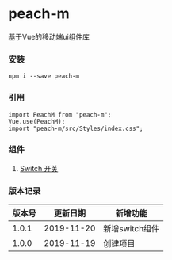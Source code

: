 # peach-m
基于Vue的移动端ui组件库  

### 安装
```
npm i --save peach-m
```

### 引用
```
import PeachM from "peach-m";
Vue.use(PeachM);
import "peach-m/src/Styles/index.css";
```

### 组件
1. [Switch 开关](./src/Components/switch/SWITCH.md)

### 版本记录
|  版本号   | 更新日期  | 新增功能  |
|  ----  | ----  | ----  |
| 1.0.1  | 2019-11-20 | 新增switch组件 |
| 1.0.0  | 2019-11-19 | 创建项目 |

